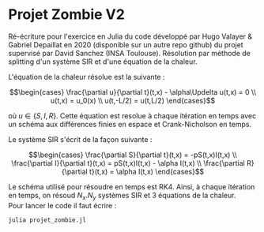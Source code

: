 # Projet Zombie V2

Ré-écriture pour l'exercice en Julia du code développé par Hugo Valayer & Gabriel Depaillat en 2020 (disponible sur un autre repo github) du projet supervisé par David Sanchez (INSA Toulouse). Résolution par méthode de splitting d'un système SIR et d'une équation de la chaleur.

L'équation de la chaleur résolue est la suivante :
```math
\begin{cases}
    \frac{\partial u}{\partial t}(t,x) - \alpha\Updelta u(t,x) = 0 \\
    u(t,x) = u_0(x) \\
    u(t,-L/2) = u(t,L/2)
\end{cases}
```
où $u\in\{S,I,R\}$. Cette équation est resolue à chaque itération en temps avec un schéma aux différences finies en espace et Crank-Nicholson en temps.

Le système SIR s'écrit de la façon suivante :
```math
\begin{cases}
    \frac{\partial S}{\partial t}(t,x) = -pS(t,x)I(t,x) \\
    \frac{\partial I}{\partial t}(t,x) = pS(t,x)I(t,x) - \alpha I(t,x) \\
    \frac{\partial R}{\partial t}(t,x) = \alpha I(t,x)
\end{cases}
```

Le schéma utilisé pour résoudre en temps est RK4. Ainsi, à chaque itération en temps, on résoud $N_x.N_y$ systèmes SIR et 3 équations de la chaleur. \
Pour lancer le code il faut écrire :
```
julia projet_zombie.jl
```